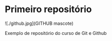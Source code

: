 # Primeiro repositório

![./github.jpg](GITHUB mascote)

Exemplo de repositório do curso de Git e Github

